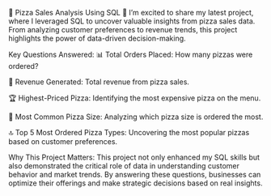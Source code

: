 🍕 Pizza Sales Analysis Using SQL 🚀
I’m excited to share my latest project, where I leveraged SQL to uncover valuable insights from pizza sales data. From analyzing customer preferences to revenue trends, this project highlights the power of data-driven decision-making.

Key Questions Answered:
📊 Total Orders Placed: How many pizzas were ordered?

💸 Revenue Generated: Total revenue from pizza sales.

🏆 Highest-Priced Pizza: Identifying the most expensive pizza on the menu.

🍕 Most Common Pizza Size: Analyzing which pizza size is ordered the most.

🔝 Top 5 Most Ordered Pizza Types: Uncovering the most popular pizzas based on customer preferences.

Why This Project Matters:
This project not only enhanced my SQL skills but also demonstrated the critical role of data in understanding customer behavior and market trends. By answering these questions, businesses can optimize their offerings and make strategic decisions based on real insights.
